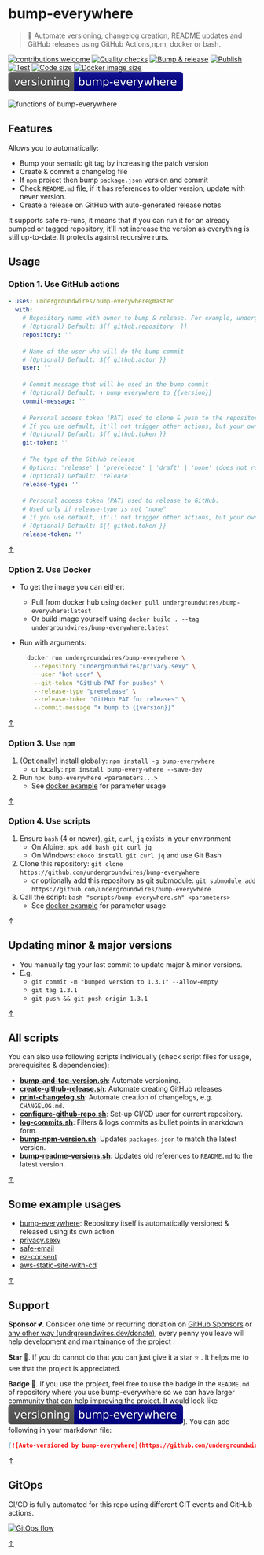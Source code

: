 # bump-everywhere

> 🚀 Automate versioning, changelog creation, README updates and GitHub releases using GitHub Actions,npm, docker or bash.

[![contributions welcome](https://img.shields.io/badge/contributions-welcome-brightgreen.svg?style=flat)](https://github.com/undergroundwires/bump-everywhere/issues)
[![Quality checks](https://github.com/undergroundwires/bump-everywhere/workflows/Quality%20checks/badge.svg)](./.github/workflows/quality-checks.yaml)
[![Bump & release](https://github.com/undergroundwires/bump-everywhere/workflows/Bump%20&%20release/badge.svg)](./.github/workflows/bump-and-release.yaml)
[![Publish](https://github.com/undergroundwires/bump-everywhere/workflows/Publish/badge.svg)](./.github/workflows/publish.yaml)
[![Test](https://github.com/undergroundwires/bump-everywhere/workflows/Test/badge.svg)](./.github/workflows/test.yaml)
[![Code size](https://img.shields.io/github/languages/code-size/undergroundwires/bump-everywhere)](./scripts)
[![Docker image size](https://img.shields.io/docker/image-size/undergroundwires/bump-everywhere)](https://hub.docker.com/r/undergroundwires/bump-everywhere)
[![Auto-versioned by bump-everywhere](https://github.com/undergroundwires/bump-everywhere/blob/master/badge.svg?raw=true)](https://github.com/undergroundwires/bump-everywhere)
<!-- [![npm](https://img.shields.io/npm/v/bump-everywhere/latest)](https://www.npmjs.com/package/bump-everywhere) -->

![functions of bump-everywhere](./img/functions.png)

## Features

Allows you to automatically:

- Bump your sematic git tag by increasing the patch version
- Create & commit a changelog file
- If `npm` project then bump `package.json` version and commit
- Check `README.md` file, if it has references to older version, update with never version.
- Create a release on GitHub with auto-generated release notes

It supports safe re-runs, it means that if you can run it for an already bumped or tagged repository, it'll not increase the version as everything is still up-to-date. It protects against recursive runs.

## Usage

### Option 1. Use GitHub actions

```yaml
- uses: undergroundwires/bump-everywhere@master
  with:
    # Repository name with owner to bump & release. For example, undergroundwires/bump-everywhere
    # (Optional) Default: ${{ github.repository  }}
    repository: ''

    # Name of the user who will do the bump commit
    # (Optional) Default: ${{ github.actor }}
    user: ''

    # Commit message that will be used in the bump commit
    # (Optional) Default: ⬆️ bump everywhere to {{version}}
    commit-message: ''

    # Personal access token (PAT) used to clone & push to the repository.
    # If you use default, it'll not trigger other actions, but your own PAT then it triggers new actions
    # (Optional) Default: ${{ github.token }}
    git-token: ''

    # The type of the GitHub release
    # Options: 'release' | 'prerelease' | 'draft' | 'none' (does not release)
    # (Optional) Default: 'release'
    release-type: ''

    # Personal access token (PAT) used to release to GitHub.
    # Used only if release-type is not "none"
    # If you use default, it'll not trigger other actions, but your own PAT then it triggers new actions
    # (Optional) Default: ${{ github.token }}
    release-token: ''
```

[↑](#bump-everywhere)

### Option 2. Use Docker

- To get the image you can either:
  - Pull from docker hub using `docker pull undergroundwires/bump-everywhere:latest`
  - Or build image yourself using `docker build . --tag undergroundwires/bump-everywhere:latest`
- Run with arguments:

  ```sh
    docker run undergroundwires/bump-everywhere \
      --repository "undergroundwires/privacy.sexy" \
      --user "bot-user" \
      --git-token "GitHub PAT for pushes" \
      --release-type "prerelease" \
      --release-token "GitHub PAT for releases" \
      --commit-message "⬆️ bump to {{version}}"
  ```

[↑](#bump-everywhere)

### Option 3. Use `npm`

1. (Optionally) install globally: `npm install -g bump-everywhere`
   - or locally: `npm install bump-every-where --save-dev`
2. Run `npx bump-everywhere <parameters...>`
   - See [docker example](#option-2-use-docker) for parameter usage

[↑](#bump-everywhere)

### Option 4. Use scripts

1. Ensure `bash` (4 or newer), `git`, `curl`, `jq` exists in your environment
   - On Alpine: `apk add bash git curl jq`
   - On Windows: `choco install git curl jq` and use Git Bash
2. Clone this repository: `git clone https://github.com/undergroundwires/bump-everywhere`
   - or optionally add this repository as git submodule: `git submodule add https://github.com/undergroundwires/bump-everywhere`
3. Call the script: `bash "scripts/bump-everywhere.sh" <parameters>`
   - See [docker example](#option-2-use-docker) for parameter usage

[↑](#bump-everywhere)

## Updating minor & major versions

- You manually tag your last commit to update major & minor versions.
- E.g.
  - `git commit -m "bumped version to 1.3.1" --allow-empty`
  - `git tag 1.3.1`
  - `git push && git push origin 1.3.1`

[↑](#bump-everywhere)

## All scripts

You can also use following scripts individually (check script files for usage, prerequisites & dependencies):

- **[bump-and-tag-version.sh](./scripts/bump-and-tag-version.sh)**: Automate versioning.
- **[create-github-release.sh](./scripts/create-github-release.sh)**: Automate creating GitHub releases
- **[print-changelog.sh](./scripts/print-changelog.sh)**: Automate creation of changelogs, e.g. `CHANGELOG.md`.
- **[configure-github-repo.sh](./scripts/configure-github-repo.sh)**: Set-up CI/CD user for current repository.
- **[log-commits.sh](./scripts/shared/log-commits.sh)**: Filters & logs commits as bullet points in markdown form.
- **[bump-npm-version.sh](./scripts/bump-npm-version.sh)**: Updates `packages.json` to match the latest version.
- **[bump-readme-versions.sh](./scripts/bump-readme-versions.sh)**: Updates old references to `README.md` to the latest version.

[↑](#bump-everywhere)

## Some example usages

- [bump-everywhere](https://github.com/undergroundwires/bump-everywhere#gitops): Repository itself is automatically versioned & released using its own action
- [privacy.sexy](https://github.com/undergroundwires/privacy.sexy#gitops-cicd-to-aws)
- [safe-email](https://github.com/undergroundwires/safe-email#gitops)
- [ez-consent](https://github.com/undergroundwires/ez-consent#gitops)
- [aws-static-site-with-cd](https://github.com/undergroundwires/aws-static-site-with-cd)

[↑](#bump-everywhere)

## Support

**Sponsor 💕**. Consider one time or recurring donation on [GitHub Sponsors](https://github.com/sponsors/undergroundwires) or [any other way (undrgroundwires.dev/donate)](https://undergroundwires.dev/donate), every penny you leave will help development and maintainance of the project .

**Star 🤩**. If you do cannot do that you can just give it a star ⭐ . It helps me to see that the project is appreciated.

**Badge 📛**. If you use the project, feel free to use the badge in the `README.md` of repository where you use bump-everywhere so we can have larger community that can help improving the project. It would look like [![Auto-versioned by bump-everywhere](https://github.com/undergroundwires/bump-everywhere/blob/master/badge.svg?raw=true)](https://github.com/undergroundwires/bump-everywhere)). You can add following in your markdown file:

```markdown
[![Auto-versioned by bump-everywhere](https://github.com/undergroundwires/bump-everywhere/blob/master/badge.svg?raw=true)](https://github.com/undergroundwires/bump-everywhere)
```

[↑](#bump-everywhere)

## GitOps

CI/CD is fully automated for this repo using different GIT events and GitHub actions.

[![GitOps flow](./img/gitops.png)](./.github/workflows)

[↑](#bump-everywhere)

